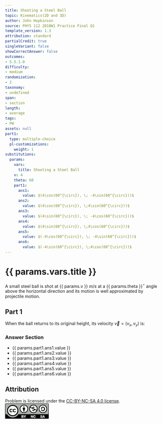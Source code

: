 ```yaml
---
title: Shooting a Steel Ball
topic: Kinematics(2D and 3D)
author: John Hopkinson
source: PHYS 112 2018W1 Practice Final Q1
template_version: 1.3
attribution: standard
partialCredit: true
singleVariant: false
showCorrectAnswer: false
outcomes:
- 5.5.1.0
difficulty:
- medium
randomization:
- 2
taxonomy:
- undefined
span:
- section
length:
- average
tags:
- PW
assets: null
part1:
  type: multiple-choice
  pl-customizations:
    weight: 1
substitutions:
  params:
    vars:
      title: Shooting a Steel Ball
    v: 4
    theta: 60
    part1:
      ans1:
        value: $(4\cos(60^{\circ}), \; -4\sin(60^{\circ}))$
      ans2:
        value: $(4\cos(60^{\circ}), \;4\sin(60^{\circ}))$
      ans3:
        value: $(4\sin(60^{\circ}), \; -4\cos(60^{\circ}))$
      ans4:
        value: $(4\sin(60^{\circ}), \;4\cos(60^{\circ}))$
      ans5:
        value: $(-4\cos(60^{\circ}), \; -4\sin(60^{\circ}))$
      ans6:
        value: $(-4\sin(60^{\circ}), \;4\cos(60^{\circ}))$
---
```

# {{ params.vars.title }}
A small steel ball is shot at {{ params.v }} $m/s$ at a {{ params.theta }}$^{\circ}$ angle above the horizontal direction and its motion is well approximated by projectile motion.

## Part 1

When the ball returns to its original height, its velocity $\overrightarrow{v} = (v_x, v_y)$ is:

### Answer Section

- {{ params.part1.ans1.value }}
- {{ params.part1.ans2.value }}
- {{ params.part1.ans3.value }}
- {{ params.part1.ans4.value }}
- {{ params.part1.ans5.value }}
- {{ params.part1.ans6.value }}

## Attribution

Problem is licensed under the [CC-BY-NC-SA 4.0 license](https://creativecommons.org/licenses/by-nc-sa/4.0/).<br> ![The Creative Commons 4.0 license requiring attribution-BY, non-commercial-NC, and share-alike-SA license.](https://raw.githubusercontent.com/firasm/bits/master/by-nc-sa.png)